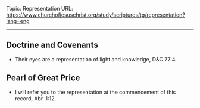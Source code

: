 Topic: Representation
URL: https://www.churchofjesuschrist.org/study/scriptures/tg/representation?lang=eng

---

## Doctrine and Covenants

- Their eyes are a representation of light and knowledge, D&C 77:4.

## Pearl of Great Price

- I will refer you to the representation at the commencement of this record, Abr. 1:12.

